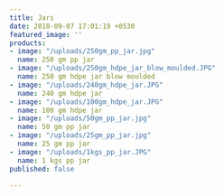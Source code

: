 ```yaml
---
title: Jars
date: 2018-09-07 17:01:19 +0530
featured_image: ''
products:
- image: "/uploads/250gm_pp_jar.jpg"
  name: 250 gm pp jar
- image: "/uploads/250gm_hdpe_jar_blow_moulded.JPG"
  name: 250 gm hdpe jar blow moulded
- image: "/uploads/240gm_hdpe_jar.JPG"
  name: 240 gm hdpe jar
- image: "/uploads/100gm_hdpe_jar.JPG"
  name: 100 gm hdpe jar
- image: "/uploads/50gm_pp_jar.jpg"
  name: 50 gm pp jar
- image: "/uploads/25gm_pp_jar.jpg"
  name: 25 gm pp jar
- image: "/uploads/1kgs_pp_jar.JPG"
  name: 1 kgs pp jar
published: false

---
```

